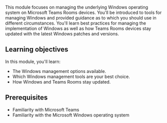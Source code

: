 This module focuses on managing the underlying Windows operating system on Microsoft Teams Rooms devices. You'll be introduced to tools for managing Windows and provided guidance as to which you should use in different circumstances. You'll learn best practices for managing the implementation of Windows as well as how Teams Rooms devices stay updated with the latest Windows patches and versions.

## Learning objectives

In this module, you'll learn:

- The Windows management options available.
- Which Windows management tools are your best choice.
- How Windows and Teams Rooms stay updated.

## Prerequisites

- Familiarity with Microsoft Teams
- Familiarity with the Microsoft Windows operating system
